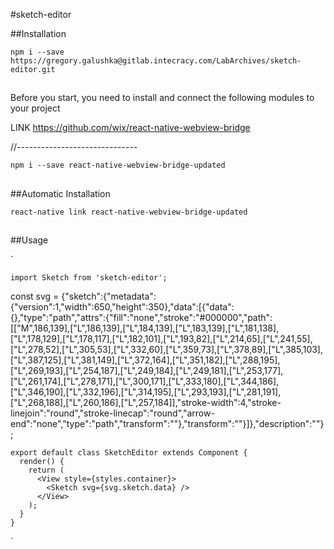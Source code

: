 #sketch-editor

##Installation

`npm i --save https://gregory.galushka@gitlab.intecracy.com/LabArchives/sketch-editor.git`

##

Before you start, you need to install and connect the following modules to your project

LINK https://github.com/wix/react-native-webview-bridge

//------------------------------

`npm i --save react-native-webview-bridge-updated`

##

##Automatic Installation

`react-native link react-native-webview-bridge-updated`

##

##Usage

`
```
import Sketch from 'sketch-editor';
```
const svg = {"sketch":{"metadata":{"version":1,"width":650,"height":350},"data":[{"data":{},"type":"path","attrs":{"fill":"none","stroke":"#000000","path":[["M",186,139],["L",186,139],["L",184,139],["L",183,139],["L",181,138],["L",178,129],["L",178,117],["L",182,101],["L",193,82],["L",214,65],["L",241,55],["L",278,52],["L",305,53],["L",332,60],["L",359,73],["L",378,89],["L",385,103],["L",387,125],["L",381,149],["L",372,164],["L",351,182],["L",288,195],["L",269,193],["L",254,187],["L",249,184],["L",249,181],["L",253,177],["L",261,174],["L",278,171],["L",300,171],["L",333,180],["L",344,186],["L",346,190],["L",332,196],["L",314,195],["L",293,193],["L",281,191],["L",268,188],["L",260,186],["L",257,184]],"stroke-width":4,"stroke-linejoin":"round","stroke-linecap":"round","arrow-end":"none","type":"path","transform":""},"transform":""}]},"description":""};
```
export default class SketchEditor extends Component {
  render() {
    return (
      <View style={styles.container}>
        <Sketch svg={svg.sketch.data} />
      </View>
    );
  }
}
```
`